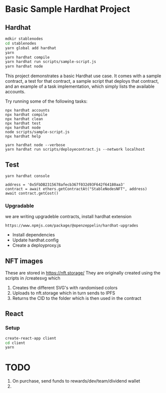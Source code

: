 # Basic Sample Hardhat Project

## Hardhat  

```bash
mdkir stablenodes
cd stablenodes
yarn global add hardhat
yarn
yarn hardhat compile
yarn hardhat run scripts/sample-script.js
yarn hardhat node
```

This project demonstrates a basic Hardhat use case. It comes with a sample contract, a test for that contract, a sample script that deploys that contract, and an example of a task implementation, which simply lists the available accounts.

Try running some of the following tasks:

```shell
npx hardhat accounts
npx hardhat compile
npx hardhat clean
npx hardhat test
npx hardhat node
node scripts/sample-script.js
npx hardhat help
```

```shell
yarn hardhat node --verbose
yarn hardhat run scripts/deployecontract.js --network localhost  
```

## Test  

```shell
yarn hardhat console
```

```console
address = '0x5FbDB2315678afecb367f032d93F642f64180aa3'
contract = await ethers.getContractAt("StableNodesNFT", address)
await contract.getCost()
```  

### Upgradable

we are writing upgradeble contracts, install hardhat extension

```
https://www.npmjs.com/package/@openzeppelin/hardhat-upgrades
```

- Install dependencies  
- Update hardhat.config  
- Create a deployproxy.js

## NFT images

These are stored in https://nft.storage/
They are originally created using the scripts in /createsvg which

1. Creates the different SVG's with randomised colors
2. Uploads to nft.storage which in turn sends to IPFS
3. Returns the CID to the folder which is then used in the contract


## React

### Setup

```bash
create-react-app client
cd client
yarn
```

# TODO

1. On purchase, send funds to rewards/dev/team/dividend wallet
2. 